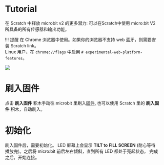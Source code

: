 # Tutorial
在 Scratch 中释放 microbit v2 的更多潜力:  可以在Scratch中使用 micro:bit V2 所具备的所有传感器和输出功能。

!!! 提醒
    在 Chrome 浏览器中使用。如果你的浏览器不支持 web 蓝牙，则需要安装 Scratch link。  
    Linux 用户，在 `chrome://flags` 中启用 `# experimental-web-platform-features`。

![](/img/7909117426fc267dbb28c104bfc140bb.png)


# 刷入固件

点击 **刷入固件** 积木手动往 microbit 里刷入[固件](/hex/microbitMore.hex), 也可以使用 Scratch 里的 **刷入固件** 积木，自动刷入。

# 初始化
刷入固件后，需要初始化。 LED 屏幕上会显示  **TILT to FILL SCREEN** (耐心等待播放完)。之后将 micro:bit 前后左右倾斜，直到所有 LED 都处于亮起状态， 完成之后，开始连接。